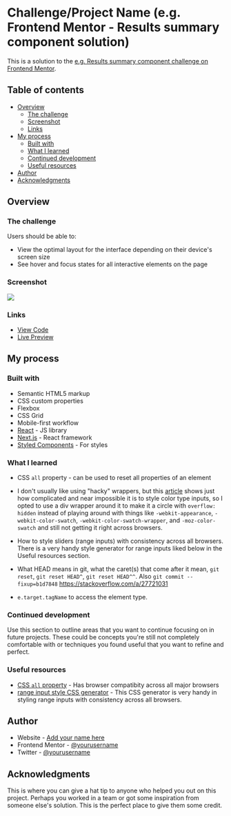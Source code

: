 # Challenge/Project Name (e.g. Frontend Mentor - Results summary component solution)

This is a solution to the [e.g. Results summary component challenge on Frontend Mentor](https://www.example.com). 

## Table of contents

- [Overview](#overview)
  - [The challenge](#the-challenge)
  - [Screenshot](#screenshot)
  - [Links](#links)
- [My process](#my-process)
  - [Built with](#built-with)
  - [What I learned](#what-i-learned)
  - [Continued development](#continued-development)
  - [Useful resources](#useful-resources)
- [Author](#author)
- [Acknowledgments](#acknowledgments)

## Overview

### The challenge

Users should be able to:

- View the optimal layout for the interface depending on their device's screen size
- See hover and focus states for all interactive elements on the page

### Screenshot

![](./screenshot.jpg)

### Links

- [View Code](https://www.example.com)
- [Live Preview](https://www.example.com)

## My process

### Built with

- Semantic HTML5 markup
- CSS custom properties
- Flexbox
- CSS Grid
- Mobile-first workflow
- [React](https://reactjs.org/) - JS library
- [Next.js](https://nextjs.org/) - React framework
- [Styled Components](https://styled-components.com/) - For styles

### What I learned

- CSS ```all``` property - can be used to reset all properties of an element

- I don't usually like using "hacky" wrappers, but this [article](https://css-tricks.com/color-inputs-a-deep-dive-into-cross-browser-differences/) shows just how complicated and near impossible it is to style color type inputs, so I opted to use a div wrapper around it to make it a circle with ```overflow: hidden``` instead of playing around with things like ```-webkit-appearance```, ```-webkit-color-swatch```, ```-webkit-color-swatch-wrapper```, and ```-moz-color-swatch``` and still not getting it right across browsers.

- How to style sliders (range inputs) with consistency across all browsers. There is a very handy style generator for range inputs liked below in the Useful resources section.

- What HEAD means in git, what the caret(s) that come after it mean, ```git reset```, ```git reset HEAD^```, ```git reset HEAD^^```. Also ```git commit --fixup=b1d7848``` https://stackoverflow.com/a/27721031

- ```e.target.tagName``` to access the element type.

### Continued development

Use this section to outline areas that you want to continue focusing on in future projects. These could be concepts you're still not completely comfortable with or techniques you found useful that you want to refine and perfect.

### Useful resources

- [CSS ```all``` property](https://developer.mozilla.org/en-US/docs/Web/CSS/all) - Has browser compatibity across all major browsers
- [range input style CSS generator](https://range-input-css.netlify.app/) - This CSS generator is very handy in styling range inputs with consistency across all browsers.

## Author

- Website - [Add your name here](https://www.your-site.com)
- Frontend Mentor - [@yourusername](https://www.frontendmentor.io/profile/yourusername)
- Twitter - [@yourusername](https://www.twitter.com/yourusername)

## Acknowledgments

This is where you can give a hat tip to anyone who helped you out on this project. Perhaps you worked in a team or got some inspiration from someone else's solution. This is the perfect place to give them some credit.